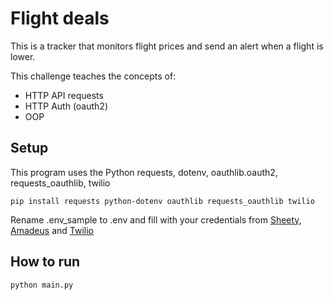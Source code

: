 # Flight deals

This is a tracker that monitors flight prices and send an alert when a flight is lower.


This challenge teaches the concepts of:

 - HTTP API requests
 - HTTP Auth (oauth2)
 - OOP

## Setup

This program uses the Python requests, dotenv, oauthlib.oauth2, requests_oauthlib, twilio

```
pip install requests python-dotenv oauthlib requests_oauthlib twilio
```

Rename .env_sample to .env and fill with your credentials from [Sheety](https://sheety.co/), [Amadeus](https://developers.amadeus.com/) and [Twilio](https://www.twilio.com/en-us)

## How to run

```
python main.py
```